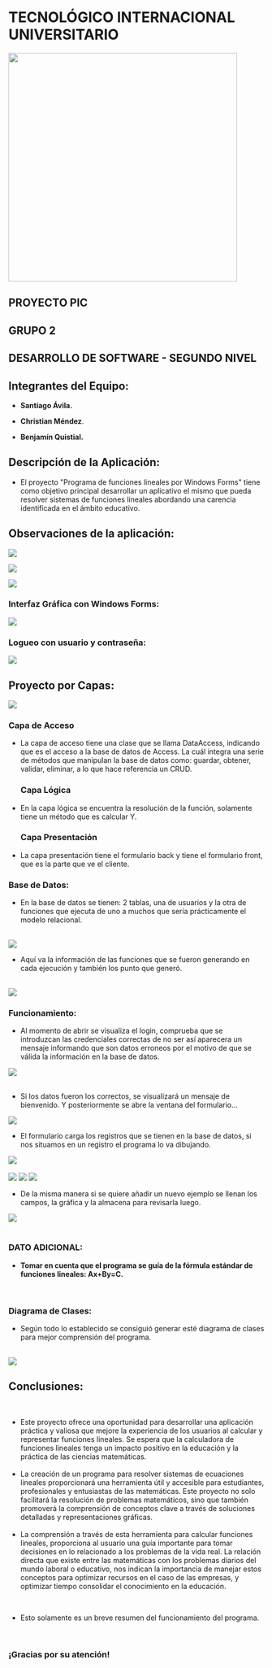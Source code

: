 <h1><strong>TECNOLÓGICO INTERNACIONAL UNIVERSITARIO</strong></h1>
<img src="https://github.com/Santiavila573/FuncionesLineales_ProjectPIC/assets/156937812/0917e1b2-aa98-4faf-88f8-f48c9282fe5e" heigth="450px" width="450"/>
<div><h2>PROYECTO PIC</h2>
<h2>GRUPO 2</h2>
<h2>DESARROLLO DE SOFTWARE - SEGUNDO NIVEL</h2>
<h2>Integrantes del Equipo: </h2>
<ul><li><p><strong>Santiago Ávila.</strong></p></li></ul>
<ul><li><p><strong> Christian Méndez</strong>.</p></li></ul>
<ul><li><p><strong> Benjamín Quistial.</strong></p></li></ul>
</div>
<h2>Descripción de la Aplicación:</h2>
<ul>
<li><p>El proyecto "Programa de funciones lineales por Windows Forms" tiene como objetivo principal desarrollar un aplicativo el mismo que pueda resolver sistemas de funciones lineales abordando una carencia identificada en el ámbito educativo.</p></li>
</ul>
<h2>Observaciones de la aplicación:</h2>
<p>
  <img src="https://github.com/Santiavila573/FuncionesLineales_ProjectPIC/assets/156937812/39946778-735a-40b6-8d61-a9f53c6a354a"/>
</p>
<p>
  <img src="https://github.com/Santiavila573/FuncionesLineales_ProjectPIC/assets/156937812/966aa314-91cf-4278-8e7a-cbaabd42ef27"/>
</p>
<p>
  <img src="https://github.com/Santiavila573/FuncionesLineales_ProjectPIC/assets/156937812/1e68b0e1-1efe-424a-ad5d-8859b0adf645"/>
</p>
<h3>Interfaz Gráfica con Windows Forms:</h3>
<img src="https://github.com/Santiavila573/FuncionesLineales_ProjectPIC/assets/156937812/d53caa65-64bb-4f0c-b510-bdda71eec48e"/>
<h3>Logueo con usuario y contraseña:</h3>
<img src="https://github.com/Santiavila573/FuncionesLineales_ProjectPIC/assets/156937812/bff10895-9c97-4773-a450-02778c9b6161/">
<h2>Proyecto por Capas:</h2>
<img src="https://github.com/Santiavila573/FuncionesLineales_ProjectPIC/assets/156937812/07ee7144-086d-4246-ae8d-bcf13299ccb9"/> 
<h3>Capa de Acceso</h3>
<ul>
  <li>La capa de acceso tiene una clase que se llama DataAccess, indicando que es el acceso a la base de datos de Access. La cuál integra una serie de métodos que manipulan la base de datos como: guardar, obtener, validar, eliminar, a lo que hace referencia un CRUD.</li>
<h3>Capa Lógica</h3>
<li>En la capa lógica se encuentra la resolución de la función, solamente tiene un método que es calcular Y.</li>
<h3>Capa Presentación</h3>
<li>La capa presentación tiene el formulario back y tiene el formulario front, que es la parte que ve el cliente.</li>
</ul>
<h3>Base de Datos:</h3>
<ul>
  <li>
En la base de datos se tienen: 2 tablas, una de usuarios y la otra de funciones que ejecuta de uno a muchos que sería prácticamente el modelo relacional.   
</li>
</ul>
<br>
<img src = "https://github.com/Santiavila573/FuncionesLineales_ProjectPIC/assets/156937812/52afeb6c-9515-4174-a286-311af4edf665"/>
  <br>
<ul><li><p>Aquí va la información de las funciones que se fueron generando en cada ejecución y también los punto que generó.</p></li></ul>
  <br>
<img src="https://github.com/Santiavila573/FuncionesLineales_ProjectPIC/assets/156937812/5a7879ff-cd26-4866-b1b3-6a82bc872393"/>
<br>
<h3>Funcionamiento:</h3>
<ul><li>
<p> Al momento de abrir se visualiza el login, comprueba que se introduzcan las credenciales correctas de no ser así aparecera un mensaje informando que son datos erroneos por el motivo de que se válida la información en la base de datos.</p>
</li></ul>
<img src=https://github.com/Santiavila573/FuncionesLineales_ProjectPIC/assets/156937812/224b028c-a5e7-4d56-b04d-cf9db5958ff9/>
<br>
<br>
<ul><li>
<p>Si los datos fueron los correctos, se visualizará un mensaje de bienvenido. Y posteriormente se abre la ventana del formulario...</p>
</li></ul>
<img src=https://github.com/Santiavila573/FuncionesLineales_ProjectPIC/assets/156937812/f40cc325-c3e6-4c39-b4a6-863ec40c6f4c"/>
<br>
<ul><li>
<p>El formulario carga los registros que se tienen en la base de datos, si nos situamos en un registro el programa lo va dibujando.</p>
</li></ul>
<img src="https://github.com/Santiavila573/FuncionesLineales_ProjectPIC/assets/156937812/36078af1-7d99-4cb3-aca2-3f499d7f7228"/>
<br>
<br>
<img src="https://github.com/Santiavila573/FuncionesLineales_ProjectPIC/assets/156937812/777c7f37-8cb8-4267-a4d2-1fc9d972d500"/>
<img src="https://github.com/Santiavila573/FuncionesLineales_ProjectPIC/assets/156937812/f784392a-b46d-41ae-8750-380b5047b04a"/>
<img src="https://github.com/Santiavila573/FuncionesLineales_ProjectPIC/assets/156937812/044a706e-f091-4814-8cf8-5b3557719fff"/>
<br>
<ul><li><p>De la misma manera si se quiere añadir un nuevo ejemplo se llenan los campos, la gráfica y la almacena para revisarla luego.</p></li></ul>
<img src="https://github.com/Santiavila573/FuncionesLineales_ProjectPIC/assets/156937812/117c557c-15fd-437f-922e-6d50f87d0d74"/>
<br>
<br>
<h3>DATO ADICIONAL:</h3>
<ul><li><p><strong>Tomar en cuenta que el programa se guía de la fórmula estándar de funciones lineales: Ax+By=C.</strong></p></li></ul>
<br>
<h3>Diagrama de Clases:</h3>
<ul><li><p>Según todo lo establecido se consiguió generar esté diagrama de clases para mejor comprensión del programa.</p></li></ul>
<br>
<img src = "https://github.com/Santiavila573/FuncionesLineales_ProjectPIC/assets/156937812/d62363e6-af85-477e-8c7b-4065681b462a"/>
<br>
<div>
  <h2>Conclusiones:</h2>
  <ul><p>
<br>
    <li>Este proyecto ofrece una oportunidad para desarrollar una aplicación práctica y valiosa que mejore la experiencia de los usuarios al calcular y representar funciones lineales. Se espera que la calculadora de funciones lineales tenga un impacto positivo en la educación y la práctica de las ciencias matemáticas.</li>
<br>
<li>La creación de un programa para resolver sistemas de ecuaciones lineales proporcionará una herramienta útil y accesible para estudiantes, profesionales y entusiastas de las matemáticas. Este proyecto no solo facilitará la resolución de problemas matemáticos, sino que también promoverá la comprensión de conceptos clave a través de soluciones detalladas y representaciones gráficas.</li>
<br>
<li>La comprensión a través de esta herramienta para calcular funciones lineales, proporciona al usuario una guía importante para tomar decisiones en lo relacionado a los problemas de la vida real. La relación directa que existe entre las matemáticas con los problemas diarios del mundo laboral o educativo, nos indican la importancia de manejar estos conceptos para optimizar recursos en el caso de las empresas, y optimizar tiempo consolidar el conocimiento en la educación.</li> 
</p></ul>
</div>
<br>
<ul><li><p>Esto solamente es un breve resumen del funcionamiento del programa.</p></li></ul>
<br>
<h3>¡Gracias por su atención!</h3>














